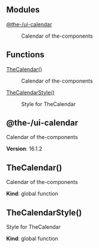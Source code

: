 <!--- Code generated by @the-/script-doc. DO NOT EDIT. -->

## Modules

<dl>
<dt><a href="#module_@the-/ui-calendar">@the-/ui-calendar</a></dt>
<dd><p>Calendar of the-components</p>
</dd>
</dl>

## Functions

<dl>
<dt><a href="#TheCalendar">TheCalendar()</a></dt>
<dd><p>Calendar of the-components</p>
</dd>
<dt><a href="#TheCalendarStyle">TheCalendarStyle()</a></dt>
<dd><p>Style for TheCalendar</p>
</dd>
</dl>

<a name="module_@the-/ui-calendar"></a>

## @the-/ui-calendar
Calendar of the-components

**Version**: 16.1.2  
<a name="TheCalendar"></a>

## TheCalendar()
Calendar of the-components

**Kind**: global function  
<a name="TheCalendarStyle"></a>

## TheCalendarStyle()
Style for TheCalendar

**Kind**: global function  

